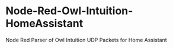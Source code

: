 # Node-Red-Owl-Intuition-HomeAssistant
Node Red Parser of Owl Intuition UDP Packets for Home Assistant
